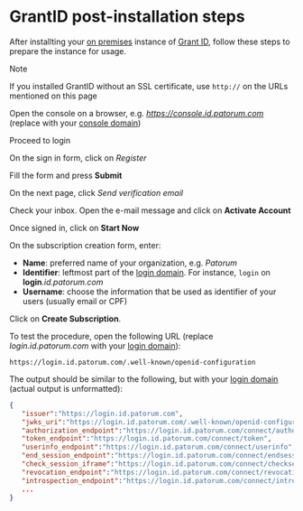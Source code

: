 ﻿# GrantID post-installation steps

After installting your [on premises](index.md) instance of [Grant ID](../index.md), follow these steps to prepare the instance for usage.

> [!NOTE]
> If you installed GrantID without an SSL certificate, use `http://` on the URLs mentioned on this page

Open the console on a browser, e.g. *https://console.id.patorum.com* (replace with your [console domain](index.md#planning))

Proceed to login

On the sign in form, click on *Register*

Fill the form and press **Submit**

On the next page, click *Send verification email*

Check your inbox. Open the e-mail message and click on **Activate Account**

Once signed in, click on **Start Now**

On the subscription creation form, enter:

* **Name**: preferred name of your organization, e.g. *Patorum*
* **Identifier**: leftmost part of the [login domain](index.md#planning). For instance, `login` on **login**.*id.patorum.com*
* **Username**: choose the information that be used as identifier of your users (usually email or CPF)

Click on **Create Subscription**.

To test the procedure, open the following URL (replace *login.id.patorum.com* with your [login domain](index.md#planning)):

```plaintext
https://login.id.patorum.com/.well-known/openid-configuration
```

The output should be similar to the following, but with your [login domain](index.md#planning) (actual output is unformatted):

```json
{ 
   "issuer":"https://login.id.patorum.com",
   "jwks_uri":"https://login.id.patorum.com/.well-known/openid-configuration/jwks",
   "authorization_endpoint":"https://login.id.patorum.com/connect/authorize",
   "token_endpoint":"https://login.id.patorum.com/connect/token",
   "userinfo_endpoint":"https://login.id.patorum.com/connect/userinfo",
   "end_session_endpoint":"https://login.id.patorum.com/connect/endsession",
   "check_session_iframe":"https://login.id.patorum.com/connect/checksession",
   "revocation_endpoint":"https://login.id.patorum.com/connect/revocation",
   "introspection_endpoint":"https://login.id.patorum.com/connect/introspect",
   ...
}
```
